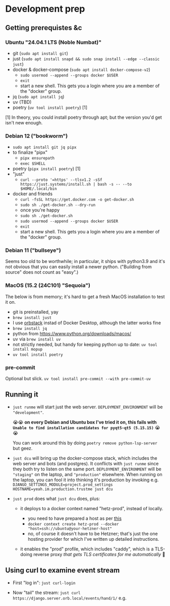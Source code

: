 # Development prep

## Getting prerequistes &c

### Ubuntu "24.04.1 LTS (Noble Numbat)"

* git (`sudo apt install git`)
* just (`sudo apt install snapd && sudo snap install --edge --classic just`)
* docker & docker-compose (`sudo apt install docker-compose-v2`)
  - `sudo usermod --append --groups docker $USER`
  - `exit`
  - start a new shell.  This gets you a login where you are a member of the "docker" group.
* jq (`sudo apt install jq`)
* uv (TBD)
* poetry (`uv tool install poetry`) [1]

[1] In theory, you could install poetry through apt; but the version you'd get isn't new enough.

### Debian 12 ("bookworm")

* `sudo apt install git jq pipx`
* to finalize "pipx"
  - `pipx ensurepath`
  - `exec $SHELL`
* poetry (`pipx install poetry`) [1]
* "just"
  - `curl --proto '=https' --tlsv1.2 -sSf https://just.systems/install.sh | bash -s -- --to $HOME/.local/bin`
* docker and friends
  - `curl -fsSL https://get.docker.com -o get-docker.sh`
  - `sudo sh ./get-docker.sh --dry-run`
  - once you're happy
  - `sudo sh ./get-docker.sh`
  - `sudo usermod --append --groups docker $USER`
  - `exit`
  - start a new shell.  This gets you a login where you are a member of the "docker" group.

### Debian 11 ("bullseye")

Seems too old to be worthwhile; in particular, it ships with python3.9 and it's not obvious that you can easily install a newer python.  ("Building from source" does not count as "easy".)

### MacOS (15.2 (24C101) "Sequoia")

The below is from memory; it's hard to get a fresh MacOS installation to test it on.

* git is preinstalled, yay
* `brew install just`
* I use [orbstack](https://orbstack.dev/) instad of Docker Desktop, although the latter works fine
* `brew install jq`
* python from <https://www.python.org/downloads/macos/>
* uv via `brew install uv`
* not strictly needed, but handy for keeping python up to date: `uv tool install mopup`
* `uv tool install poetry`

### pre-commit
Optional but slick. `uv tool install pre-commit --with pre-commit-uv`

## Running it
- `just runme` will start just the web server.  `DEPLOYMENT_ENVIRONMENT` will be `"development"`.

  😭😭 **on every Debian and Ubuntu box I've tried it on, this fails with ` Unable to find installation candidates for pyqt5-qt5 (5.15.15)`** 😭😭

  You can work around this by doing `poetry remove python-lsp-server` but geez.

- `just dcu` will bring up the docker-compose stack, which includes the web server and bots (and postgres).  It conflicts with `just runme` since they both try to listen on the same port.
`DEPLOYMENT_ENVIRONMENT` will be `"staging"` on the laptop, and `"production"` elsewhere.  When running on the laptop, you can fool it into thinking it's production by invoking e.g. `DJANGO_SETTINGS_MODULE=project.prod_settings HOSTNAME=yeah.im.production.trustme just dcu`

- `just prod` does what `just dcu` does, plus:
  - it deploys to a docker context named "hetz-prod", instead of locally.
    - you need to have prepared a host as per [this](docs/README.ubuntu-hetz.setup.md)
    - `docker context create hetz-prod --docker "host=ssh://ubuntu@your-hetzner-host"`
    - no, of course it doesn't have to be Hetzner; that's just the one hosting provider for which I've written up detailed instructions.

  - it enables the "prod" profile, which includes "caddy", which is a TLS-doing reverse proxy *that gets TLS certificates for me automatically* 🎉

## Using curl to examine event stream

- First "log in": `just curl-login`

- Now "tail" the stream: `just curl https://django.server.orb.local/events/hand/1/` e.g.
